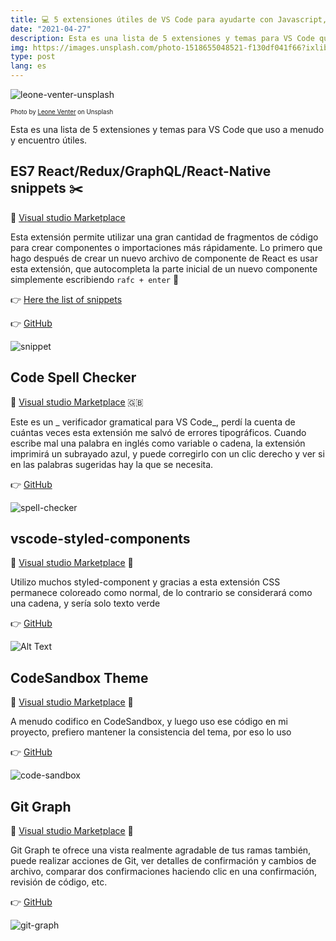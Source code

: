 ```yaml
---
title: 💻 5 extensiones útiles de VS Code para ayudarte con Javascript, React y Git
date: "2021-04-27"
description: Esta es una lista de 5 extensiones y temas para VS Code que uso a menudo y encuentro útiles.
img: https://images.unsplash.com/photo-1518655048521-f130df041f66?ixlib=rb-1.2.1&ixid=MnwxMjA3fDB8MHxzZWFyY2h8MTJ8fG1pbmltYWwlMjBiYWNrZ3JvdW5kfGVufDB8fDB8fA%3D%3D&auto=format&fit=crop&w=500&q=60
type: post
lang: es
---
```


![leone-venter-unsplash](https://images.unsplash.com/photo-1518655048521-f130df041f66?ixlib=rb-1.2.1&ixid=MnwxMjA3fDB8MHxzZWFyY2h8MTJ8fG1pbmltYWwlMjBiYWNrZ3JvdW5kfGVufDB8fDB8fA%3D%3D&auto=format&fit=crop&w=500&q=60)

<sub><sup>Photo by [Leone Venter](https://unsplash.com/@fempreneurstyledstock) on Unsplash<sub><sup>

Esta es una lista de 5 extensiones y temas para VS Code que uso a menudo y encuentro útiles.

## ES7 React/Redux/GraphQL/React-Native snippets ✂️

🔗 [Visual studio Marketplace](https://marketplace.visualstudio.com/items?itemName=dsznajder.es7-react-js-snippets)

Esta extensión permite utilizar una gran cantidad de fragmentos de código para crear componentes o importaciones más rápidamente. Lo primero que hago después de crear un nuevo archivo de componente de React es usar esta extensión, que autocompleta la parte inicial de un nuevo componente simplemente escribiendo `rafc + enter` 🤯

👉 [Here the list of snippets](https://github.com/dsznajder/vscode-es7-javascript-react-snippets#basic-methods)

👉 [GitHub](https://github.com/dsznajder/vscode-es7-javascript-react-snippets)

![snippet](https://dev-to-uploads.s3.amazonaws.com/uploads/articles/t6grmc6notjkmilusy8z.gif)

## Code Spell Checker

🔗 [Visual studio Marketplace](https://marketplace.visualstudio.com/items?itemName=streetsidesoftware.code-spell-checker) 🇬🇧

Este es un _ verificador gramatical para VS Code_, perdí la cuenta de cuántas veces esta extensión me salvó de errores tipográficos. Cuando escribe mal una palabra en inglés como variable o cadena, la extensión imprimirá un subrayado azul, y puede corregirlo con un clic derecho y ver si en las palabras sugeridas hay la que se necesita.

👉 [GitHub](https://github.com/streetsidesoftware/vscode-spell-checker)

![spell-checker](https://dev-to-uploads.s3.amazonaws.com/uploads/articles/dorfje2qng8wudvrgp7a.gif)

## vscode-styled-components

🔗 [Visual studio Marketplace](https://marketplace.visualstudio.com/items?itemName=jpoissonnier.vscode-styled-components) 🌈

Utilizo muchos styled-component y gracias a esta extensión CSS permanece coloreado como normal, de lo contrario se considerará como una cadena, y sería solo texto verde

👉 [GitHub](https://github.com/styled-components/vscode-styled-components)

![Alt Text](https://dev-to-uploads.s3.amazonaws.com/uploads/articles/7xeu79zo1vaa6zl09vvh.gif)

## CodeSandbox Theme

🔗 [Visual studio Marketplace](https://marketplace.visualstudio.com/items?itemName=ngryman.codesandbox-theme) 🎨

A menudo codifico en CodeSandbox, y luego uso ese código en mi proyecto, prefiero mantener la consistencia del tema, por eso lo uso

👉 [GitHub](https://github.com/styled-components/ngryman/codesandbox-theme)

![code-sandbox](https://raw.githubusercontent.com/ngryman/codesandbox-theme/master/screenshot.png)

## Git Graph

🔗 [Visual studio Marketplace](https://marketplace.visualstudio.com/items?itemName=mhutchie.git-graph) 🌳

Git Graph te ofrece una vista realmente agradable de tus ramas
también, puede realizar acciones de Git, ver detalles de confirmación y cambios de archivo, comparar dos confirmaciones haciendo clic en una confirmación, revisión de código, etc.

👉 [GitHub](https://github.com/styled-components/mhutchie/vscode-git-graph)

![git-graph](https://dev-to-uploads.s3.amazonaws.com/uploads/articles/bnz2uox8slagsxjou9tn.gif)
